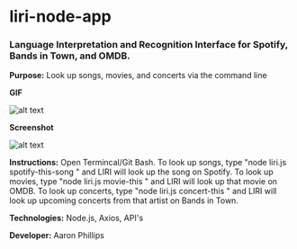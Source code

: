 # liri-node-app
### Language Interpretation and Recognition Interface for Spotify, Bands in Town, and OMDB.

**Purpose:**
Look up songs, movies, and concerts via the command line

**GIF**

![alt text](https://media.giphy.com/media/U5Cxvz5G5MSJZplTeo/giphy.gif)

**Screenshot**

![alt text](https://i.imgur.com/vjT4ecm.jpg)

**Instructions:** 
Open Termincal/Git Bash.  To look up songs, type "node liri.js spotify-this-song <song name>" and LIRI will look up the song on Spotify.  To look up movies, type "node liri.js movie-this <movie name>" and LIRI will look up that movie on OMDB.  To look up concerts, type "node liri.js concert-this <artist name>" and LIRI will look up upcoming concerts from that artist on Bands in Town.  

**Technologies:** 
Node.js, Axios, API's

**Developer:** 
Aaron Phillips
